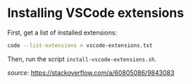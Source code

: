 # Installing VSCode extensions

First, get a list of installed extensions:

```bash
code --list-extensions > vscode-extensions.txt
```

Then, run the script `install-vscode-extensions.sh`.

_source_: <https://stackoverflow.com/a/60805086/9843083>
